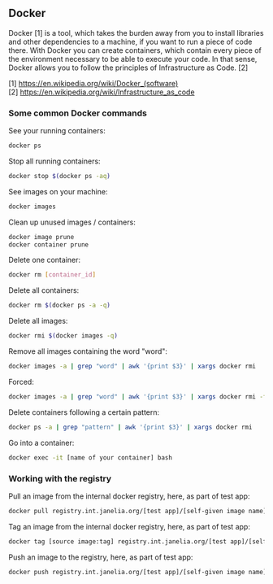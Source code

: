 ## Docker

Docker [1] is a tool, which takes the burden away from you to install libraries and other dependencies to a machine, if you want to run a piece of code there.
With Docker you can create containers, which contain every piece of the environment necessary to be able to execute your code.
In that sense, Docker allows you to follow the principles of Infrastructure as Code. [2]

[1] https://en.wikipedia.org/wiki/Docker_(software)  
[2] https://en.wikipedia.org/wiki/Infrastructure_as_code

### Some common Docker commands

See your running containers:
```bash
docker ps
```

Stop all running containers:
```bash
docker stop $(docker ps -aq)
```

See images on your machine:
```bash
docker images
```

Clean up unused images / containers:
```bash
docker image prune
docker container prune
```

Delete one container:
```bash
docker rm [container_id]
```

Delete all containers:
```bash
docker rm $(docker ps -a -q)
```

Delete all images:
```bash
docker rmi $(docker images -q)
```

Remove all images containing the word "word":
```bash
docker images -a | grep "word" | awk '{print $3}' | xargs docker rmi
```

Forced:
```bash
docker images -a | grep "word" | awk '{print $3}' | xargs docker rmi -f
```

Delete containers following a certain pattern:
```bash
docker ps -a | grep "pattern" | awk '{print $3}' | xargs docker rmi
```

Go into a container:
```bash
docker exec -it [name of your container] bash
```

### Working with the registry

Pull an image from the internal docker registry, here, as part of test app:
```bash
docker pull registry.int.janelia.org/[test app]/[self-given image name]:[tag]
```

Tag an image from the internal docker registry, here, as part of test app:
```bash
docker tag [source image:tag] registry.int.janelia.org/[test app]/[self-given image name]:[tag]
```

Push an image to the registry, here, as part of test app:
```bash
docker push registry.int.janelia.org/[test app]/[self-given image name]:[tag]
```

